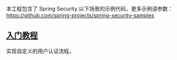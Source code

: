 本工程包含了 Spring Security 以下场景的示例代码，更多示例请参数：https://github.com/spring-projects/spring-security-samples

## [入门教程](basic)

实现自定义的用户认证流程。
